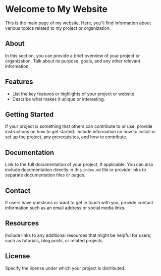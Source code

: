 # Welcome to My Website

This is the main page of my website. Here, you'll find information about various topics related to my project or organization.

## About

In this section, you can provide a brief overview of your project or organization. Talk about its purpose, goals, and any other relevant information.

## Features

- List the key features or highlights of your project or website.
- Describe what makes it unique or interesting.

## Getting Started

If your project is something that others can contribute to or use, provide instructions on how to get started. Include information on how to install or set up the project, any prerequisites, and how to contribute.

## Documentation

Link to the full documentation of your project, if applicable. You can also include documentation directly in this `index.md` file or provide links to separate documentation files or pages.

## Contact

If users have questions or want to get in touch with you, provide contact information such as an email address or social media links.

## Resources

Include links to any additional resources that might be helpful for users, such as tutorials, blog posts, or related projects.

## License

Specify the license under which your project is distributed.

